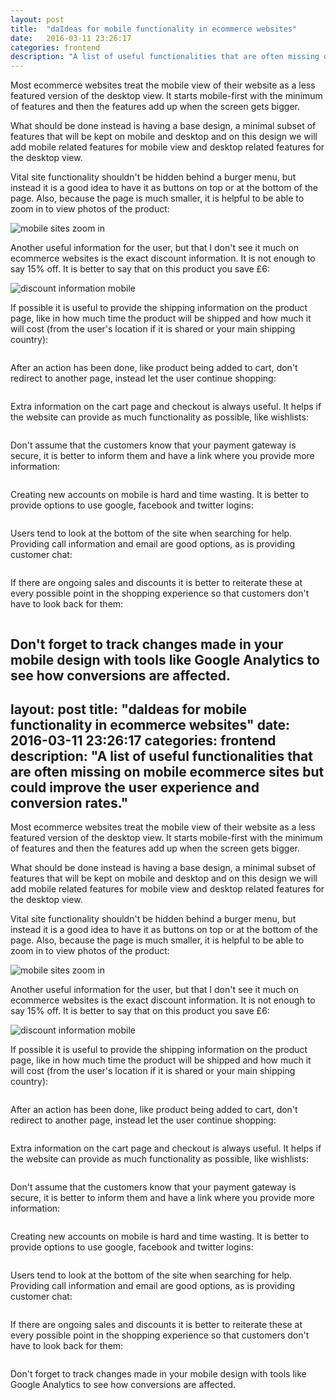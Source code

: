 ```yaml
---
layout: post
title:  "daIdeas for mobile functionality in ecommerce websites"
date:   2016-03-11 23:26:17
categories: frontend
description: "A list of useful functionalities that are often missing on mobile ecommerce sites but could improve the user experience and conversion rates."
---
```

Most ecommerce websites treat the mobile view of their website as a less featured version of the desktop view. It starts mobile-first with the minimum of features and then the features add up when the screen gets bigger.

What should be done instead is having a base design, a minimal subset of features that will be kept on mobile and desktop and on this design we will add mobile related features for mobile view and desktop related features for the desktop view.

Vital site functionality shouldn't be hidden behind a burger menu, but instead it is a good idea to have it as buttons on top or at the bottom of the page. Also, because the page is much smaller, it is helpful to be able to zoom in to view photos of the product:

<img src="../assets/images/post-images/mobile-site-1.png" alt="mobile sites zoom in" />

Another useful information for the user, but that I don't see it much on ecommerce websites is the exact discount information. It is not enough to say 15% off. It is better to say that on this product you save £6:

<img src="../assets/images/post-images/mobile-site-2.png" alt="discount information mobile" />

If possible it is useful to provide the shipping information on the product page, like in how much time the product will be shipped and how much it will cost (from the user's location if it is shared or your main shipping country):

<img src="../assets/images/post-images/mobile-site-3.png" alt="" />

After an action has been done, like product being added to cart, don't redirect to another page, instead let the user continue shopping:

<img src="../assets/images/post-images/mobile-site-4.png" alt="" />

Extra information on the cart page and checkout is always useful. It helps if the website can provide as much functionality as possible, like wishlists:

<img src="../assets/images/post-images/mobile-site-5.png" alt="" />

Don't assume that the customers know that your payment gateway is secure, it is better to inform them and have a link where you provide more information:

<img src="../assets/images/post-images/mobile-site-6.png" alt="" />

Creating new accounts on mobile is hard and time wasting. It is better to provide options to use google, facebook and twitter logins:

<img src="../assets/images/post-images/mobile-site-7.png" alt="" />

Users tend to look at the bottom of the site when searching for help. Providing call information and email are good options, as is providing customer chat:

<img src="../assets/images/post-images/mobile-site-8.png" alt="" />

If there are ongoing sales and discounts it is better to reiterate these at every possible point in the shopping experience so that customers don't have to look back for them:

<img src="../assets/images/post-images/mobile-site-9.png" alt="" />

Don't forget to track changes made in your mobile design with tools like Google Analytics to see how conversions are affected.
---
layout: post
title:  "daIdeas for mobile functionality in ecommerce websites"
date:   2016-03-11 23:26:17
categories: frontend
description: "A list of useful functionalities that are often missing on mobile ecommerce sites but could improve the user experience and conversion rates."
---
Most ecommerce websites treat the mobile view of their website as a less featured version of the desktop view. It starts mobile-first with the minimum of features and then the features add up when the screen gets bigger.

What should be done instead is having a base design, a minimal subset of features that will be kept on mobile and desktop and on this design we will add mobile related features for mobile view and desktop related features for the desktop view.

Vital site functionality shouldn't be hidden behind a burger menu, but instead it is a good idea to have it as buttons on top or at the bottom of the page. Also, because the page is much smaller, it is helpful to be able to zoom in to view photos of the product:

<img src="../assets/images/post-images/mobile-site-1.png" alt="mobile sites zoom in" />

Another useful information for the user, but that I don't see it much on ecommerce websites is the exact discount information. It is not enough to say 15% off. It is better to say that on this product you save £6:

<img src="../assets/images/post-images/mobile-site-2.png" alt="discount information mobile" />

If possible it is useful to provide the shipping information on the product page, like in how much time the product will be shipped and how much it will cost (from the user's location if it is shared or your main shipping country):

<img src="../assets/images/post-images/mobile-site-3.png" alt="" />

After an action has been done, like product being added to cart, don't redirect to another page, instead let the user continue shopping:

<img src="../assets/images/post-images/mobile-site-4.png" alt="" />

Extra information on the cart page and checkout is always useful. It helps if the website can provide as much functionality as possible, like wishlists:

<img src="../assets/images/post-images/mobile-site-5.png" alt="" />

Don't assume that the customers know that your payment gateway is secure, it is better to inform them and have a link where you provide more information:

<img src="../assets/images/post-images/mobile-site-6.png" alt="" />

Creating new accounts on mobile is hard and time wasting. It is better to provide options to use google, facebook and twitter logins:

<img src="../assets/images/post-images/mobile-site-7.png" alt="" />

Users tend to look at the bottom of the site when searching for help. Providing call information and email are good options, as is providing customer chat:

<img src="../assets/images/post-images/mobile-site-8.png" alt="" />

If there are ongoing sales and discounts it is better to reiterate these at every possible point in the shopping experience so that customers don't have to look back for them:

<img src="../assets/images/post-images/mobile-site-9.png" alt="" />

Don't forget to track changes made in your mobile design with tools like Google Analytics to see how conversions are affected.
